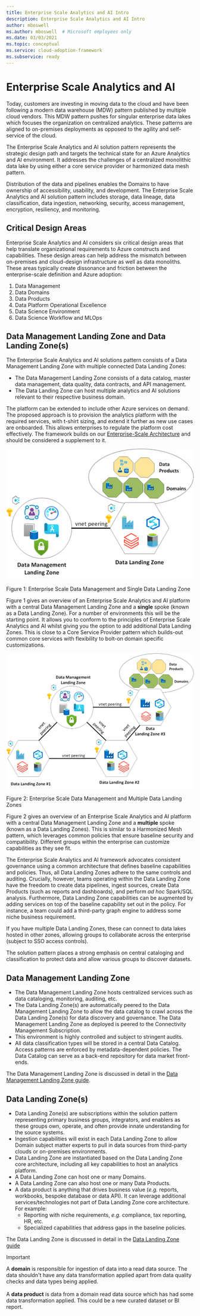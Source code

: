 ```yaml
---
title: Enterprise Scale Analytics and AI Intro
description: Enterprise Scale Analytics and AI Intro
author: mboswell
ms.author: mboswell  # Microsoft employees only
ms.date: 03/03/2021
ms.topic: conceptual
ms.service: cloud-adoption-framework
ms.subservice: ready
---
```


# Enterprise Scale Analytics and AI

Today, customers are investing in moving data to the cloud and have been following a modern data warehouse (MDW) pattern published by multiple cloud vendors. This MDW pattern pushes for singular enterprise data lakes which focuses the organization on centralized analytics. These patterns are aligned to on-premises deployments as opposed to the agility and self-service of the cloud.

The Enterprise Scale Analytics and AI solution pattern represents the strategic design path and targets the technical state for an Azure Analytics and AI environment. It addresses the challenges of a centralized monolithic data lake by using either a core service provider or harmonized data mesh pattern.

Distribution of the data and pipelines enables the Domains to have ownership of accessibility, usability, and development. The Enterprise Scale Analytics and AI solution pattern includes storage, data lineage, data classification, data ingestion, networking, security, access management, encryption, resiliency, and monitoring.

## Critical Design Areas

Enterprise Scale Analytics and AI considers six critical design areas that help translate organizational requirements to Azure constructs and capabilities. These design areas can help address the mismatch between on-premises and cloud-design infrastructure as well as data monoliths. These areas typically create dissonance and friction between the enterprise-scale definition and Azure adoption:

1. Data Management
1. Data Domains
1. Data Products
1. Data Platform Operational Excellence
1. Data Science Environment
1. Data Science Workflow and MLOps

## Data Management Landing Zone and Data Landing Zone(s)

The Enterprise Scale Analytics and AI solutions pattern consists of a Data Management Landing Zone with multiple connected Data Landing Zones:

* The Data Management Landing Zone consists of a data catalog, master data management, data quality, data contracts, and API management.
* The Data Landing Zone can host multiple analytics and AI solutions relevant to their respective business domain.

The platform can be extended to include other Azure services on demand. The proposed approach is to provision the analytics platform with the required services, with t-shirt sizing, and extend it further as new use cases are onboarded. This allows enterprises to regulate the platform cost effectively. The framework builds on our [Enterprise-Scale Architecture](https://docs.microsoft.com/azure/cloud-adoption-framework/ready/enterprise-scale/) and should be considered a supplement to it.

![Enterprise Scale Data Management and Single Data Landing Zone](./images/hldsimple.png)

Figure 1: Enterprise Scale Data Management and Single Data Landing Zone

Figure 1 gives an overview of an Enterprise Scale Analytics and AI platform with a central Data Management Landing Zone and a **single** spoke (known as a Data Landing Zone). For a number of environments this will be the starting point. It allows you to conform to the principles of Enterprise Scale Analytics and AI whilst giving you the option to add additional Data Landing Zones. This is close to a Core Service Provider pattern which builds-out common core services with flexibility to bolt-on domain specific customizations.

![Enterprise Scale Data Management and Multiple Data Landing Zones](./images/hld.png)

Figure 2: Enterprise Scale Data Management and Multiple Data Landing Zones

Figure 2 gives an overview of an Enterprise Scale Analytics and AI platform with a central Data Management Landing Zone and a **multiple** spoke (known as a Data Landing Zones). This is similar to a Harmonized Mesh pattern, which leverages common policies that ensure baseline security and compatibility. Different groups within the enterprise can customize capabilities as they see fit.

The Enterprise Scale Analytics and AI framework advocates consistent governance using a common architecture that defines baseline capabilities and policies. Thus, all Data Landing Zones adhere to the same controls and auditing. Crucially, however, teams operating within the Data Landing Zone have the freedom to create data pipelines, ingest sources, create Data Products (such as reports and dashboards), and perform *ad hoc* Spark/SQL analysis. Furthermore, Data Landing Zone capabilities can be augmented by adding services on top of the baseline capability set out in the policy. For instance, a team could add a third-party graph engine to address some niche business requirement.

If you have multiple Data Landing Zones, these can connect to data lakes hosted in other zones, allowing groups to collaborate across the enterprise (subject to SSO access controls).

The solution pattern places a strong emphasis on central cataloging and classification to protect data and allow various groups to discover datasets.

## Data Management Landing Zone

* The Data Management Landing Zone hosts centralized services such as data cataloging, monitoring, auditing, etc.
* The Data Landing Zone(s) are automatically peered to the Data Management Landing Zone to allow the data catalog to crawl across the Data Landing Zone(s) for data discovery and governance. The Data Management Landing Zone as deployed is peered to the Connectivity Management Subscription.
* This environment is highly controlled and subject to stringent audits.
* All data classification types will be stored in a central Data Catalog. Access patterns are enforced by metadata-dependent policies. The Data Catalog can serve as a back-end repository for data market front-ends.

The Data Management Landing Zone is discussed in detail in the [Data Management Landing Zone guide](eslz-data-management-landing-zone.md).

## Data Landing Zone(s)

* Data Landing Zone(s) are subscriptions within the solution pattern representing primary business groups, integrators, and enablers as these groups own, operate, and often provide innate understanding for the source systems.
* Ingestion capabilities will exist in each Data Landing Zone to allow Domain subject matter experts to pull in data sources from third-party clouds or on-premises environments.
* Data Landing Zone are instantiated based on the Data Landing Zone core architecture, including all key capabilities to host an analytics platform.
* A Data Landing Zone can host one or many Domains.
* A Data Landing Zone can also host one or many Data Products.
* A data product is anything that drives business value (*e.g.* reports, workbooks, bespoke database or data API). It can leverage additional services/technologies not part of Data Landing Zone core architecture. For example:
  * Reporting with niche requirements, *e.g.* compliance, tax reporting, HR, etc.
  * Specialized capabilities that address gaps in the baseline policies.

The Data Landing Zone is discussed in detail in the [Data Landing Zone guide](eslz-data-landing-zone.md)

>[!IMPORTANT]
>A **domain** is responsible for ingestion of data into a read data source. The data shouldn't have any data transformation applied apart from data quality checks and data types being applied. \
\
>A **data product** is data from a domain read data source which has had some data transformation applied. This could be a new curated dataset or BI report.
